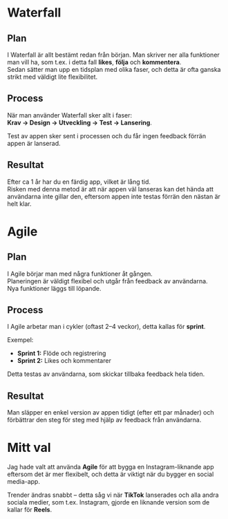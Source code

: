 ﻿# Waterfall  

## Plan  
I Waterfall är allt bestämt redan från början. Man skriver ner alla funktioner man vill ha, som t.ex. i detta fall **likes**, **följa** och **kommentera**.  
Sedan sätter man upp en tidsplan med olika faser, och detta är ofta ganska strikt med väldigt lite flexibilitet.  

## Process  
När man använder Waterfall sker allt i faser:  
**Krav → Design → Utveckling → Test → Lansering**.  

Test av appen sker sent i processen och du får ingen feedback förrän appen är lanserad.  

## Resultat  
Efter ca 1 år har du en färdig app, vilket är lång tid.  
Risken med denna metod är att när appen väl lanseras kan det hända att användarna inte gillar den, eftersom appen inte testas förrän den nästan är helt klar.  


# Agile  

## Plan  
I Agile börjar man med några funktioner åt gången.  
Planeringen är väldigt flexibel och utgår från feedback av användarna.  
Nya funktioner läggs till löpande.  

## Process  
I Agile arbetar man i cykler (oftast 2–4 veckor), detta kallas för **sprint**.  

Exempel:  
- **Sprint 1:** Flöde och registrering  
- **Sprint 2:** Likes och kommentarer  

Detta testas av användarna, som skickar tillbaka feedback hela tiden.  

## Resultat  
Man släpper en enkel version av appen tidigt (efter ett par månader) och förbättrar den steg för steg med hjälp av feedback från användarna.  


# Mitt val  

Jag hade valt att använda **Agile** för att bygga en Instagram-liknande app eftersom det är mer flexibelt, och detta är viktigt när du bygger en social media-app.  

Trender ändras snabbt – detta såg vi när **TikTok** lanserades och alla andra sociala medier, som t.ex. Instagram, gjorde en liknande version som de kallar för **Reels**.  
